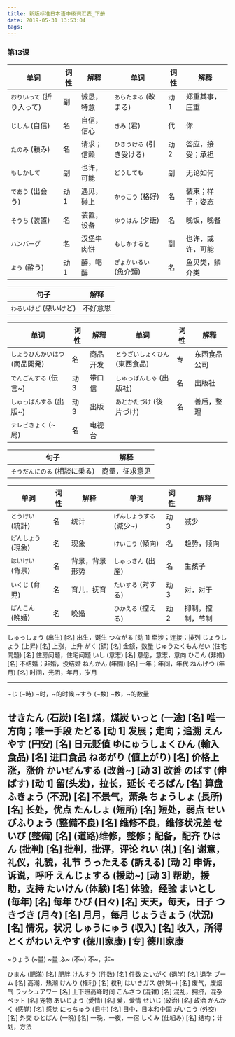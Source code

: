 ```yaml
---
title: 新版标准日本语中级词汇表_下册
date: 2019-05-31 13:53:04
tags:
---
```

### 第13课

单词                     | 词性 | 解释      |  单词                   | 词性 | 解释
------------------------|------|-----------|-------------------------|-----|-----
`おりいって` (折り入って) | 副   | 诚恳，特意 | `あらたまる` (改まる)     | 动1 | 郑重其事，庄重
`じしん` (自信)          | 名   | 自信，信心 | `きみ` (君)              | 代  | 你
`たのみ` (頼み)          | 名   | 请求；信赖 | `ひきうける` (引き受ける) | 动2 | 答应，接受；承担
`もしかして`             | 副   | 也许，可能 | `どうしても`             | 副  | 无论如何
`であう` (出会う)        | 动1  | 遇见，碰上 | `かっこう` (格好)         | 名 | 装束；样子；姿态
`そうち` (装置)          | 名   | 装置，设备 | `ゆうはん` (夕飯)         | 名 | 晚饭，晚餐
`ハンバーグ`             | 名   | 汉堡牛肉饼 | `もしかすると`            | 副 | 也许，或许，可能
`よう` (酔う)            | 动1  | 醉，喝醉   | `ぎょかいるい` (魚介類)   | 名 | 鱼贝类，鳞介类

句子                  | 解释
----------------------|-----
`わるいけど` (悪いけど) | 不好意思

单词                         | 词性 | 解释      |  单词                        | 词性 | 解释
-----------------------------|------|----------|------------------------------|-----|-----
`しょうひんかいはつ` (商品開発) | 名   | 商品开发 | `とうざいしょくひん` (東西食品) | 专  | 东西食品公司
`でんごんする` (伝言~)         | 动3  | 带口信   | `しゅっぱんしゃ` (出版社)       | 名  | 出版社
`しゅっぱんする` (出版~)       | 动3  | 出版     | `あとかたづけ` (後片づけ)       | 名  | 善后，整理
`テレビきょく` (~局)           | 名   | 电视台

句子                         | 解释
----------------------------|-----
`そうだんにのる` (相談に乗る) | 商量，征求意见

单词                         | 词性 | 解释      |  单词                        | 词性 | 解释
-----------------------------|------|----------|------------------------------|-----|-----
`とうけい` (統計)             | 名   | 统计      | `げんしょうする` (減少~)   | 动3 | 减少
`げんしょう` (現象)           | 名   | 现象          | `けいこう` (傾向)      | 名  | 趋势，倾向
`はいけい` (背景)             | 名   | 背景，背景形势 | `しゅっさん` (出産)    | 名  | 生孩子
`いくじ` (育児)               | 名   | 育儿，抚育    | `たいする` (対する)    | 动3  | 对，对于
`ばんこん` (晩婚)             | 名   | 晚婚          | `ひかえる` (控える)    | 动2 | 抑制，控制，节制

しゅっしょう (出生) [名] 出生，诞生
つながる [动 1] 牵涉；连接；排列
じょうしょう (上昇) [名] 上涨，上升
がく (額) [名] 金额，数量
じゅうたくもんだい (住宅問題) [名] 住房问题，住宅问题
いし (意志) [名] 意愿，意志，意向
ひこん (非婚) [名] 不结婚；非婚，没结婚
ねんかん (年間) [名] 一年；年间，年代
ねんげつ (年月) [名] 时间，光阴，年月，岁月

------------------------------------------

~じ (~時) ~时，~的时候
~すう (~数) ~数，~的数量

せきたん (石炭) [名] 煤，煤炭
いっと (一途) [名] 唯一方向；唯一手段
たどる [动 1] 发展；走向；追溯
えんやす (円安) [名] 日元贬值
ゆにゅうしょくひん (輸入食品) [名] 进口食品
ねあがり (値上がり) [名] 价格上涨，涨价
かいぜんする (改善~) [动 3] 改善
のばす (伸ばす) [动 1] 留(头发)，拉长，延长
そろばん [名] 算盘
ふきょう (不況) [名] 不景气，萧条
ちょうしょ (長所) [名] 长处，优点
たんしょ (短所) [名] 短处，弱点
せいびふりょう (整備不良) [名] 维修不良，维修状况差
せいび (整備) [名] (道路)维修，整修；配备，配齐
ひはん (批判) [名] 批判，批评，评论
れい (礼) [名] 谢意，礼仪，礼貌，礼节
うったえる (訴える) [动 2] 申诉，诉说，呼吁
えんじょする (援助~) [动 3] 帮助，援助，支持
たいけん (体験) [名] 体验，经验
まいとし (毎年) [名] 每年
ひび (日々) [名] 天天，每天，日子
つきづき (月々) [名] 月月，每月
じょうきょう (状況) [名] 情况，状况
しゅうにゅう (収入) [名] 收入，所得
とくがわいえやす (徳川家康) [专] 德川家康
-----------------------------------------
~りょう (~量) ~量
ふ~ (不~) 不~，非~

ひまん (肥満) [名] 肥胖
けんすう (件数) [名] 件数
たいがく (退学) [名] 退学
ブーム [名] 高潮，热潮
けんり (権利) [名] 权利
はいきガス (排気~) [名] 废气，废烟气
ラッシュアワー [名] 上下班高峰时间
こんざつ (混雑) [名] 混乱，拥挤，混杂
ペット [名] 宠物
あいじょう (愛情) [名] 爱，爱情
せいじ (政治) [名] 政治
かんかく (感覚) [名] 感觉
にっちゅう (日中) [名] 日中，日本和中国
がいこう (外交) [名] 外交
ひとばん (一晩) [名] 一晚，一夜，一宿
しくみ (仕組み) [名] 结构；计划，方法